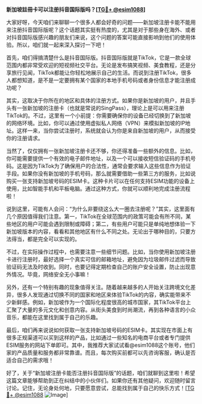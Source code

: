 **新加坡註冊卡可以注册抖音国际版吗？[[TG💪+ @esim1088](https://t.me/s/esim1088)]**

大家好呀，今天咱们来聊聊一个很多人都会好奇的问题——新加坡注册卡能不能用来注册抖音国际版呢？这个话题其实挺有热度的，尤其是对于那些身在海外、或者对抖音国际版感兴趣的朋友们来说，这个问题的答案可能直接影响到他们的使用体验。所以，咱们就一起来深入探讨一下吧！

首先，咱们得搞清楚什么是抖音国际版。抖音国际版就是TikTok，它是一款全球范围内都非常受欢迎的短视频社交平台。无论是发布搞笑视频、美食教程，还是分享旅行见闻，TikTok都能让你轻松地展示自己的生活。而说到注册TikTok，很多人都想知道，是不是一定要拥有某个国家的本地手机号码或者身份信息才能注册成功呢？

其实，这取决于你所在的地区和具体的注册方式。如果你是新加坡的用户，并且手头有一张新加坡的注册卡（也就是常说的SingPass），理论上是可以用来注册TikTok的。不过，这里有一个小前提：你需要确保你的设备已经切换到了新加坡的网络环境。比如，你可以通过使用虚拟私人网络（VPN）来模拟新加坡的IP地址。这样一来，当你尝试注册时，系统就会认为你是来自新加坡的用户，从而接受你的注册请求。

当然了，仅仅拥有一张新加坡注册卡还不够，你还得准备一些额外的信息。比如，你可能需要提供一个有效的电子邮件地址，以及一个可以接收短信验证码的手机号码。这是因为TikTok为了确保用户的合法性，通常会要求输入这些信息作为验证手段。如果你没有新加坡的手机号码，那么就需要借助一些第三方的服务，比如说购买一张支持新加坡号码的ESIM卡。这种卡片可以在任何支持ESIM功能的设备上使用，比如智能手机和平板电脑。通过这种方式，你就可以顺利地完成注册流程啦！

说到这里，可能有人会问：“为什么非要绕这么大一圈去注册呢？”其实，这里面有几个原因值得我们注意。第一，TikTok在全球范围内的政策可能会有所不同，某些地区的用户可能会遇到限制或障碍；第二，有些用户可能只是单纯地想体验一下新加坡版本的内容，看看和其他地区有什么不同之处。无论出于哪种目的，只要方法得当，都是完全可以实现的。

不过，在实际操作过程中，也需要注意一些细节问题。比如，当你使用新加坡注册卡进行注册时，最好选择一个真实可信的邮箱地址，避免因为垃圾邮件过滤而导致验证码无法及时收到。同时，也要记得定期检查自己的账户安全设置，防止出现意外情况。毕竟，网络安全无小事嘛！

另外，还有一个特别有趣的现象值得关注。随着越来越多的人开始关注跨境文化差异，很多人发现通过切换不同的国家和地区来体验TikTok的内容，确实能带来不少新鲜感。例如，新加坡作为一个国际化程度很高的城市国家，其TikTok平台上汇聚了大量的多元文化和创意内容。从街头美食到时尚潮流，再到各种语言的小众音乐，都能在这里找到属于自己的乐趣。

最后，咱们再来说说如何获取一张支持新加坡号码的ESIM卡。其实现在市面上有很多正规渠道可以买到这样的产品，比如通过一些知名的电商平台或者专门提供ESIM服务的网站下单即可。其中，我推荐大家试试看@esim1088这个账号，他们家的产品质量和服务都非常靠谱。而且，每次购买前都可以先咨询客服，确认是否适合自己的需求哦！

好了，关于“新加坡注册卡能否注册抖音国际版”的话题，咱们就聊到这里啦！希望这篇文章能够帮助到正在纠结中的小伙伴们。如果你还有其他疑问，欢迎随时留言讨论。记住，无论身处何地，只要愿意尝试，总能找到属于自己的快乐方式！[[TG💪+ @esim1088](https://t.me/s/esim1088) ![Image](https://i.postimg.cc/4NQfJmqS/Snipaste-2025-05-13-00-14-12.png)]